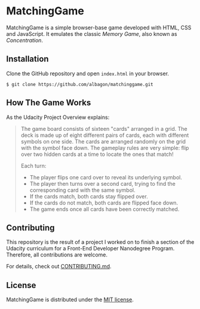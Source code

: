 # MatchingGame

MatchingGame is a simple browser-base game developed with HTML, CSS and JavaScript. It emulates the classic _Memory Game_, also known as _Concentration_.

## Installation

Clone the GitHub repository and open `index.html` in your browser.

```
$ git clone https://github.com/albagon/matchinggame.git
```

## How The Game Works

As the Udacity Project Overview explains:

>The game board consists of sixteen "cards" arranged in a grid. The deck is made up of eight different pairs of cards, each with different symbols on one side. The cards are arranged randomly on the grid with the symbol face down. The gameplay rules are very simple: flip over two hidden cards at a time to locate the ones that match!
>
>Each turn:
>
> - The player flips one card over to reveal its underlying symbol.
> - The player then turns over a second card, trying to find the corresponding card with the same symbol.
> - If the cards match, both cards stay flipped over.
> - If the cards do not match, both cards are flipped face down.
> - The game ends once all cards have been correctly matched.

## Contributing

This repository is the result of a project I worked on to finish a section of the Udacity curriculum for a Front-End Developer Nanodegree Program. Therefore, all contributions are welcome.

For details, check out [CONTRIBUTING.md](CONTRIBUTING.md).

## License

MatchingGame is distributed under the [MIT license](LICENSE).
